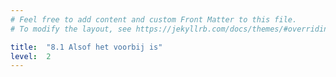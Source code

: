 ```yaml
---
# Feel free to add content and custom Front Matter to this file.
# To modify the layout, see https://jekyllrb.com/docs/themes/#overriding-theme-defaults

title:  "8.1 Alsof het voorbij is"
level:  2
---
```


<script src="https://d3js.org/d3.v6.min.js" defer></script>
<script src="https://d3js.org/d3-scale.v3.min.js" defer></script>
<script src="js/companion_utils_locale-nl.js" defer></script>
<script src="js/companion_utils_colors.js" defer></script>
<script src="js/companion_utils_svg2png.js" defer></script>

<script src="js/companion_chart_bookrating.js" defer></script>
<script src="js/companion_chart_8-1_is.js" defer></script>

<div class="chart_float" id="chart_8-1_is"></div>
